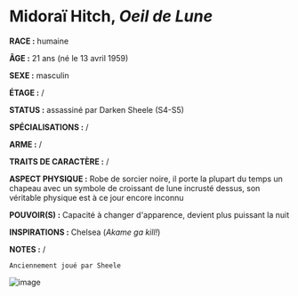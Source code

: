 # Midoraï Hitch, *Oeil de Lune*

**RACE :** humaine

**ÂGE :** 21 ans (né le 13 avril 1959)

**SEXE :** masculin

**ÉTAGE :** /

**STATUS :** assassiné par Darken Sheele (S4-S5)

**SPÉCIALISATIONS :** /

**ARME :** /

**TRAITS DE CARACTÈRE :** /

**ASPECT PHYSIQUE :** Robe de sorcier noire, il porte la plupart du temps un chapeau avec un symbole de croissant de lune incrusté dessus, son véritable physique est à ce jour encore inconnu

**POUVOIR(S) :** Capacité à changer d'apparence, devient plus puissant la nuit

**INSPIRATIONS :** Chelsea (*Akame ga kill!*)

**NOTES :** /

`Anciennement joué par Sheele`

![image](https://enyxia.alkanife.fr/images/characters/midorai.png)